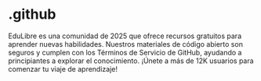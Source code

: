 # .github
EduLibre es una comunidad de 2025 que ofrece recursos gratuitos para aprender nuevas habilidades. Nuestros materiales de código abierto son seguros y cumplen con los Términos de Servicio de GitHub, ayudando a principiantes a explorar el conocimiento. ¡Únete a más de 12K usuarios para comenzar tu viaje de aprendizaje!
